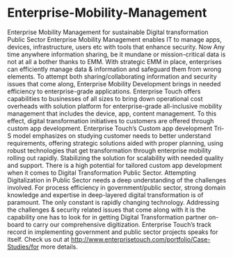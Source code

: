 # Enterprise-Mobility-Management
Enterprise Mobility Management for sustainable Digital transformation Public Sector   Enterprise Mobility Management enables IT to manage apps, devices, infrastructure, users etc with tools that enhance security.    Now Any time anywhere information sharing, be it mundane or mission-critical data is not at all a bother thanks to EMM. With strategic EMM in place, enterprises can efficiently manage data &amp; information and safeguard them from wrong elements. To attempt both sharing/collaborating information and security issues that come along, Enterprise Mobility Development brings in needed efficiency to enterprise-grade applications.  Enterprise Touch offers capabilities to businesses of all sizes to bring down operational cost overheads with solution platform for enterprise-grade all-inclusive mobility management that includes the device, app, content management.  To this effect, digital transformation initiatives to customers are offered through custom app development. Enterprise Touch’s Custom app development Tri-S model emphasizes on studying customer needs to better understand requirements, offering strategic solutions aided with proper planning, using robust technologies that get transformation through enterprise mobility rolling out rapidly. Stabilizing the solution for scalability with needed quality and support.  There is a high potential for tailored custom app development when it comes to Digital Transformation Public Sector. Attempting Digitalization in Public Sector needs a deep understanding of the challenges involved. For process efficiency in government/public sector, strong domain knowledge and expertise in deep-layered digital transformation is of paramount.  The only constant is rapidly changing technology. Addressing the challenges &amp; security related issues that come along with it is the capability one has to look for in getting Digital Transformation partner on-board to carry our comprehensive digitization.   Enterprise Touch’s track record in implementing government and public sector projects speaks for itself. Check us out at http://www.enterprisetouch.com/portfolio/Case-Studies/for more details.

